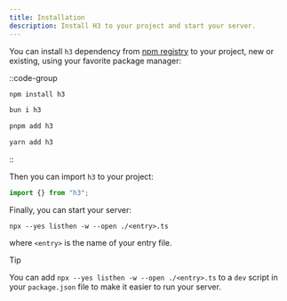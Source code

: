 ```yaml
---
title: Installation
description: Install H3 to your project and start your server.
---
```


You can install `h3` dependency from [npm registry](https://www.npmjs.com/package/h3) to your project, new or existing, using your favorite package manager:

::code-group

```bash [npm]
npm install h3
```

```bash [bun]
bun i h3
```

```bash [pnpm]
pnpm add h3
```

```bash [yarn]
yarn add h3
```

::

Then you can import `h3` to your project:

```ts
import {} from "h3";
```

Finally, you can start your server:

```terminal
npx --yes listhen -w --open ./<entry>.ts
```

where `<entry>` is the name of your entry file.

> [!TIP]
> You can add `npx --yes listhen -w --open ./<entry>.ts` to a `dev` script in your `package.json` file to make it easier to run your server.

